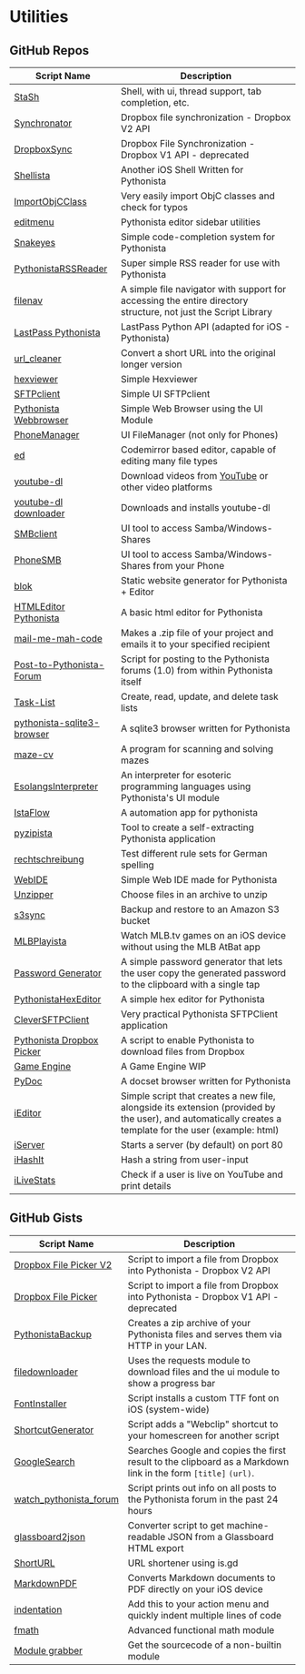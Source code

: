 # Utilities

GitHub Repos
------------

| Script Name   | Description   |
| ------------- | ------------- |
| [StaSh][]     | Shell, with ui, thread support, tab completion, etc. |
| [Synchronator][] | Dropbox file synchronization - Dropbox V2 API |
| [DropboxSync][]      | Dropbox File Synchronization - Dropbox V1 API - deprecated |
| [Shellista][] | Another iOS Shell Written for Pythonista |
| [ImportObjCClass][] | Very easily import ObjC classes and check for typos |
| [editmenu][] | Pythonista editor sidebar utilities |
| [Snakeyes][] | Simple code-completion system for Pythonista |
| [PythonistaRSSReader][] | Super simple RSS reader for use with Pythonista |
| [filenav][] | A simple file navigator with support for accessing the entire directory structure, not just the Script Library |
| [LastPass Pythonista][] | LastPass Python API (adapted for iOS - Pythonista) |
| [url_cleaner][] | Convert a short URL into the original longer version |
| [hexviewer][] | Simple Hexviewer |
| [SFTPclient][]   | Simple UI SFTPclient |
| [Pythonista Webbrowser][]   | Simple Web Browser using the UI Module |
| [PhoneManager][]| UI FileManager (not only for Phones) |
| [ed][]| Codemirror based editor, capable of editing many file types |
| [youtube-dl][]| Download videos from [YouTube][] or other video platforms |
| [youtube-dl downloader] | Downloads and installs youtube-dl |
| [SMBclient][]| UI tool to access Samba/Windows-Shares |
| [PhoneSMB][]| UI tool to access Samba/Windows-Shares from your Phone |
| [blok][] |  Static website generator for Pythonista + Editor |
| [HTMLEditor Pythonista][] |  A basic html editor for Pythonista |
| [mail-me-mah-code][] | Makes a .zip file of your project and emails it to your specified recipient |
| [Post-to-Pythonista-Forum][] | Script for posting to the Pythonista forums (1.0) from within Pythonista itself |
| [Task-List][]      | Create, read, update, and delete task lists |
| [pythonista-sqlite3-browser][]      | A sqlite3 browser written for Pythonista |
| [maze-cv][] | A program for scanning and solving mazes |
| [EsolangsInterpreter][] | An interpreter for esoteric programming languages using Pythonista's UI module |
| [IstaFlow][] |	A automation app for pythonista |
| [pyzipista][] | Tool to create a self-extracting Pythonista application |
| [rechtschreibung][] | Test different rule sets for German spelling |
| [WebIDE][] | Simple Web IDE made for Pythonista |
| [Unzipper][] | Choose files in an archive to unzip |
| [s3sync][] | Backup and restore to an Amazon S3 bucket |
| [MLBPlayista] | Watch MLB.tv games on an iOS device without using the MLB AtBat app |
| [Password Generator] | A simple password generator that lets the user copy the generated password to the clipboard with a single tap |
| [PythonistaHexEditor][] | A simple hex editor for Pythonista |
| [CleverSFTPClient][] | Very practical Pythonista SFTPClient application |
| [Pythonista Dropbox Picker][] | A script to enable Pythonista to download files from Dropbox |
| [Game Engine][] | A Game Engine WIP |
| [PyDoc][] | A docset browser written for Pythonista  |
| [iEditor][] | Simple script that creates a new file, alongside its extension (provided by the user), and automatically creates a template for the user (example: html)  |
| [iServer][] | Starts a server (by default) on port 80  |
| [iHashIt][] | Hash a string from user-input  |
| [iLiveStats][] | Check if a user is live on YouTube and print details  |

GitHub Gists
------------

| Script Name        | Description   |
| -------------      | ------------- |
| [Dropbox File Picker V2][]      | Script to import a file from Dropbox into Pythonista - Dropbox V2 API |
| [Dropbox File Picker][]      | Script to import a file from Dropbox into Pythonista - Dropbox V1 API - deprecated |
| [PythonistaBackup][] | Creates a zip archive of your Pythonista files and serves them via HTTP in your LAN. |
| [filedownloader][] | Uses the requests module to download files and the ui module to show a progress bar |
| [FontInstaller][] | Script installs a custom TTF font on iOS (system-wide) |
| [ShortcutGenerator][] | Script adds a "Webclip" shortcut to your homescreen for another script |
| [GoogleSearch][] | Searches Google and copies the first result to the clipboard as a Markdown link in the form `[title]` `(url)`. |
| [watch_pythonista_forum][] | Script prints out info on all posts to the Pythonista forum in the past 24 hours |
| [glassboard2json][]  | Converter script to get machine-readable JSON from a Glassboard HTML export      |
| [ShortURL][]  |  URL shortener using is.gd      |
| [MarkdownPDF][] | Converts Markdown documents to PDF directly on your iOS device |
| [indentation][] | Add this to your action menu and quickly indent multiple lines of code|
| [fmath][] | Advanced functional math module      |
| [Module grabber][] | Get the sourcecode of a non-builtin module |

[blok]: https://github.com/solarfl4re/blok
[Dropbox File Picker]: https://gist.github.com/omz/fb180c58c94526e2c40b
[Dropbox File Picker V2]: https://gist.github.com/encela95dus/67fd65aec0c25336ac8e70153ebcf7eb
[DropboxSync]: https://github.com/dhutchison/PythonistaScripts
[ed]: https://github.com/jsbain/ed
[editmenu]: https://github.com/jsbain/editmenu
[EsolangsInterpreter]: https://www.github.com/MCS-Kaijin/EsolangsInterpreter
[FontInstaller]: https://gist.github.com/omz/9901460
[filedownloader]: https://gist.github.com/ejmsoftware/89edf288a15fde45682a
[filenav]: https://github.com/dgelessus/filenav
[fmath]: https://gist.github.com/671620616/6ce321b939dfc23797a3
[glassboard2json]: https://gist.github.com/omz/6674820
[GoogleSearch]: https://gist.github.com/omz/3908817
[hexviewer]: https://github.com/humberry/hexviewer
[HTMLEditor Pythonista]: https://github.com/Cethric/HTMLEditor-Pythonista/
[indentation]: https://gist.github.com/SebastianJarsve/8e4b396a1c8a1f3f80d0
[IstaFlow]: https://github.com/shaun-h/istaflow
[LastPass Pythonista]: https://github.com/HyShai/lastpass-pythonista
[mail-me-mah-code]: https://www.github.com/MCS-Kaijin/mail-me-mah-code
[MarkdownPDF]: https://gist.github.com/SpotlightKid/0efb4d07f28af1c8fc1b
[maze-cv]: https://github.com/The-Penultimate-Defenestrator/maze-cv
[Module grabber]: https://gist.github.com/671620616/0728664ccf51b9b2bcce
[PhoneManager]: https://github.com/humberry/PhoneManager
[PhoneSMB]: https://github.com/humberry/PhoneSMB
[Post-to-Pythonista-Forum]: https://github.com/danrcook/Post-to-Pythonista-Forum
[Pythonista Webbrowser]: https://github.com/SebastianJarsve/Pythonista-Webbrowser
[pythonista-sqlite3-browser]: https://github.com/shaun-h/pythonista-sqlite3-browser
[PythonistaBackup]: https://gist.github.com/omz/05f096319c23c4addba9
[PythonistaHexEditor]: https://github.com/MCS-Kaijin/PythonistaHexEditor
[PythonistaRSSReader]: https://github.com/dlo/PythonistaRSSReader
[pyzipista]: https://github.com/marcus67/pyzipista
[rechtschreibung]: https://github.com/marcus67/rechtschreibung
[SFTPclient]: https://github.com/humberry/sftp-client
[Shellista]: https://github.com/transistor1/shellista
[ShortcutGenerator]: https://gist.github.com/omz/7870550
[ShortURL]: https://gist.github.com/omz/5596891
[SMBclient]: https://github.com/humberry/SMBclient
[Snakeyes]: https://github.com/gerzer/snakeyes
[StaSh]: http://github.com/ywangd/stash
[Task-List]: https://github.com/robinsiebler/Task-List
[url_cleaner]: https://github.com/HyShai/url-cleaner
[watch_pythonista_forum]: https://gist.github.com/cclauss/8794104
[WebIDE]: https://github.com/Ivoah/WebIDE
[YouTube]: http://youtube.com
[youtube-dl]: https://github.com/HyShai/youtube-dl
[youtube-dl downloader]: https://github.com/shaun-h/pythonista-youtubedl-downloader
[Unzipper]: https://github.com/humberry/Unzipper
[ImportObjCClass]: https://github.com/lukaskollmer/pythonista-scripts/blob/master/ImportObjcClass/ImportObjCClass.py
[s3sync]: https://github.com/khilnani/s3sync.py
[MLBPlayista]: https://github.com/HyShai/MLBPlayista
[Password Generator]: https://github.com/ShunSakurai/password_generator/blob/master/password_iphone.py
[CleverSFTPClient]: https://github.com/nekotaroneko/CleverSFTPClient
[Pythonista Dropbox Picker]: https://github.com/zmitchell/Pythonista-Dropbox-Picker
[Game Engine]: https://github.com/TutorialDoctor/Pythonista-Projects/tree/master/Projects/Games/Game%20Engine
[Synchronator]: https://github.com/markhamilton1/Synchronator
[PyDoc]: https://github.com/shaun-h/PyDoc
[iEditor]: https://github.com/GoDzM4TT3O/iEditor
[iServer]: https://github.com/GoDzM4TT3O/iServer/
[iHashIt]: https://github.com/GoDzM4TT3O/iHashIt
[iLiveStats]: https://github.com/GoDzM4TT3O/iLiveStats

